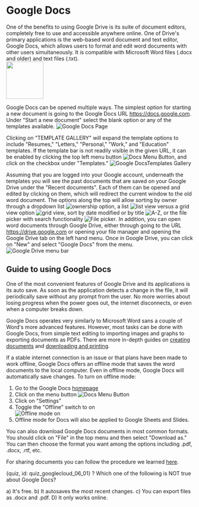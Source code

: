 # Google Docs

One of the benefits to using Google Drive is its suite of document editors, completely free to use and accessible anywhere online. One of Drive's primary applications is the web-based word document and text editor, Google Docs, which allows users to format and edit word documents with other users simultaneously. It is compatible with Microsoft Word files (.docx and older) and text files (.txt).  
<img src="./img/06_googledocs/00_icon.png" width="100">

Google Docs can be opened multiple ways. The simplest option for starting a new document is going to the Google Docs URL https://docs.google.com. Under "Start a new document" select the blank option or any of the templates available. 
![Google Docs Page](./img/06_googledocs/01_list.png)

Clicking on "TEMPLATE GALLERY" will expand the template options to include "Resumes," "Letters," "Personal," "Work," and "Education" templates. If the template bar is not readily visible in the given URL, it can be enabled by clicking the top left menu button ![Docs Menu Button](./img/06_googledocs/02_icon.png), and click on the checkbox under "Templates."
![Google DocsTemplates Gallery](./img/06_googledocs/03_view.png)

Assuming that you are logged into your Google account, underneath the templates you will see the past documents that are saved on your Google Drive under the "Recent documents". Each of them can be opened and edited by clicking on them, which will redirect the current window to the old word document. The options along the top will allow sorting by owner through a dropdown list ![ownership option](./img/06_googledocs/04_owned.png), a list ![list view](./img/06_googledocs/05_icon.png) versus a grid view option ![grid view](./img/06_googledocs/06_icon.png), sort by date modified or by title ![A-Z](./img/06_googledocs/07_az.png), or the file picker with search functionality ![File picker](./img/06_googledocs/08_foldericon.png). In addition, you can open word documents through Google Drive, either through going to the URL https://drive.google.com or opening your file manager and opening the Google Drive tab on the left hand menu. Once in Google Drive, you can click on "New" and select "Google Docs" from the menu.
![Google Drive menu bar](./img/06_googledocs/10_drivehome.png)

## Guide to using Google Docs
One of the most convenient features of Google Drive and its applications is its auto save. As soon as the application detects a change in the file, it will periodically save without any prompt from the user. No more worries about losing progress when the power goes out, the internet disconnects, or even when a computer breaks down. 

Google Docs operates very similarly to Microsoft Word sans a couple of Word's more advanced features. However, most tasks can be done with Google Docs, from simple text editing to importing images and graphs to exporting documents as PDFs. There are more in-depth guides on [creating documents](https://www.gcflearnfree.org/googlespreadsheets/creating-google-docs/1/) and [downloading and printing](https://www.gcflearnfree.org/googlespreadsheets/converting-and-printing-docs/1/).

If a stable internet connection is an issue or that plans have been made to work offline, Google Docs offers an offline mode that saves the word documents to the local computer. Even in offline mode, Google Docs will automatically save changes. 
To turn on offline mode:  
1. Go to the Google Docs [homepage](https://docs.google.com) 
2. Click on the menu button ![Docs Menu Button](./img/06_googledocs/02_icon.png)
3. Click on "Settings"
4. Toggle the "Offline" switch to on   
![Offline mode on](./img/06_googledocs/11_offline.png)
5. Offline mode for Docs will also be applied to Google Sheets and Slides.

You can also download Google Docs documents in most common formats. You should click on "File" in the top menu and then select "Download as." You can then choose the format you want among the options including .pdf, .docx, .rtf, etc.

For sharing documents you can follow the procedure we learned [here](./05_googledrive.md).

{quiz, id: quiz_googlecloud_06_01}
? Which one of the following is NOT true about Google Docs?

a) It's free.
b) It autosaves the most recent changes.
c) You can export files as .docx and .pdf.
D) It only works online.
